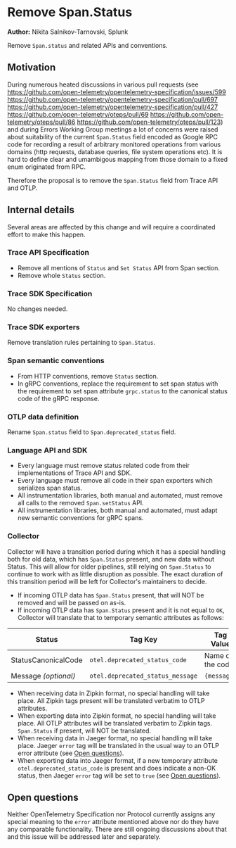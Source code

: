 # Remove Span.Status

**Author:** Nikita Salnikov-Tarnovski, Splunk

Remove `Span.status` and related APIs and conventions.

## Motivation

During numerous heated discussions in various pull requests (see
<https://github.com/open-telemetry/opentelemetry-specification/issues/599>
<https://github.com/open-telemetry/opentelemetry-specification/pull/697>
<https://github.com/open-telemetry/opentelemetry-specification/pull/427>
<https://github.com/open-telemetry/oteps/pull/69>
<https://github.com/open-telemetry/oteps/pull/86>
<https://github.com/open-telemetry/oteps/pull/123>)
and during Errors Working Group meetings a lot of concerns were raised about suitability of the current `Span.Status`
field encoded as Google RPC code for recording a result of arbitrary monitored operations from various domains
(http requests, database queries, file system operations etc). It is hard to define clear and umambigous mapping
from those domain to a fixed enum originated from RPC.

Therefore the proposal is to remove the `Span.Status` field from Trace API and OTLP.

## Internal details

Several areas are affected by this change and will require a coordinated effort to make this happen.

### Trace API Specification

* Remove all mentions of `Status` and `Set Status` API from Span section.
* Remove whole `Status` section.

### Trace SDK Specification

No changes needed.

### Trace SDK exporters

Remove translation rules pertaining to `Span.Status`.

### Span semantic conventions

* From HTTP conventions, remove `Status` section.
* In gRPC conventions, replace the requirement to set span status with the requirement to set span attribute `grpc.status`
to the canonical status code of the gRPC response.

### OTLP data definition

Rename `Span.status` field to `Span.deprecated_status` field.

### Language API and SDK

* Every language must remove status related code from their implementations of Trace API and SDK.
* Every language must remove all code in their span exporters which serializes span status.
* All instrumentation libraries, both manual and automated, must remove all calls to the removed `Span.setStatus` API.
* All instrumentation libraries, both manual and automated, must adapt new semantic conventions for gRPC spans.

### Collector

Collector will have a transition period during which it has a special handling both for old data,
which has `Span.Status` present, and new data without Status.
This will allow for older pipelines, still relying on `Span.Status` to continue to work with as little disruption as possible.
The exact duration of this transition period will be left for Collector's maintainers to decide.

* If incoming OTLP data has `Span.Status` present, that will NOT be removed and will be passed on as-is.
* If incoming OTLP data has `Span.Status` present and it is not equal to `OK`,
Collector will translate that to temporary semantic attributes as follows:

|Status|Tag Key| Tag Value|
|--|--|--|
|StatusCanonicalCode | `otel.deprecated_status_code` | Name of the code|
|Message *(optional)* | `otel.deprecated_status_message` | `{message}`|

* When receiving data in Zipkin format, no special handling will take place.
All Zipkin tags present will be translated verbatim to OTLP attributes.
* When exporting data into Zipkin format, no special handling will take place.
All OTLP attributes will be translated verbatim to Zipkin tags.
`Span.Status` if present, will NOT be translated.
* When receiving data in Jaeger format, no special handling will take place.
Jaeger `error` tag will be translated in the usual way to an OTLP error attribute
(see [Open questions](#open-questions)).
* When exporting data into Jaeger format, if a new temporary attribute `otel.deprecated_status_code` is present
and does indicate a non-OK status,
then Jaeger `error` tag will be set to `true` (see [Open questions](#open-questions)).

## Open questions

Neither OpenTelemetry Specification nor Protocol currently assigns any special meaning to the `error` attribute mentioned above
nor do they have any comparable functionality.
There are still ongoing discussions about that and this issue will be addressed later and separately.
